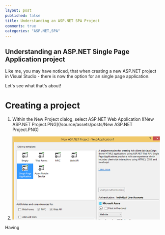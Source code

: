 ```yaml
---
layout: post
published: false
title: Understanding an ASP.NET SPA Project
comments: true
categories: "ASP.NET,SPA"
---
```


## Understanding an ASP.NET Single Page Application project

Like me, you may have noticed, that when creating a new ASP.NET project in Visual Studio - there is now the option for an single page application.

Let's see what that's about!

# Creating a project

1. Within the New Project dialog, select ASP.NET Web Application
![New ASP.NET Project.PNG](/source/assets/posts/New ASP.NET Project.PNG)

2. ![Spa.PNG](/source/assets/posts/Spa.PNG)
 
Having